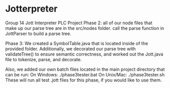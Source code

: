 # Jotterpreter
 Group 14 Jott Interpreter PLC Project
 Phase 2: all of our node files that make up our parse tree are in the src/nodes folder.
 call the parse function in JottParser to build a parse tree.
 
 Phase 3: We created a SymbolTable.java that is located inside of the provided folder.
 Additionally, we decorated our parse tree with validateTree() to ensure semantic correctness,
 and worked out the Jott.java file to tokenize, parse, and decorate.
 
 Also, we added our own batch files located in the main project directory that can be run:
    On Windows: ./phase3tester.bat
    On Unix/Mac: ./phase3tester.sh
 These will run all test .jott files for this phase, if you would like to use them.